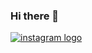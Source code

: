 ### Hi there 👋
[![instagram logo](https://img.icons8.com/cute-clipart/2x/instagram-new.png)](https://www.instagram.com/sandesh.sanju/)

<!--
**Sandesh-AT-GitHub/Sandesh-AT-GitHub** is a ✨ _special_ ✨ repository because its `README.md` (this file) appears on your GitHub profile.

Here are some ideas to get you started:

- 🔭 I’m currently working on ...
- 🌱 I’m currently learning ...
- 👯 I’m looking to collaborate on ...
- 🤔 I’m looking for help with ...
- 💬 Ask me about ...
- 📫 How to reach me: ...
- 😄 Pronouns: ...
- ⚡ Fun fact: ...
-->


